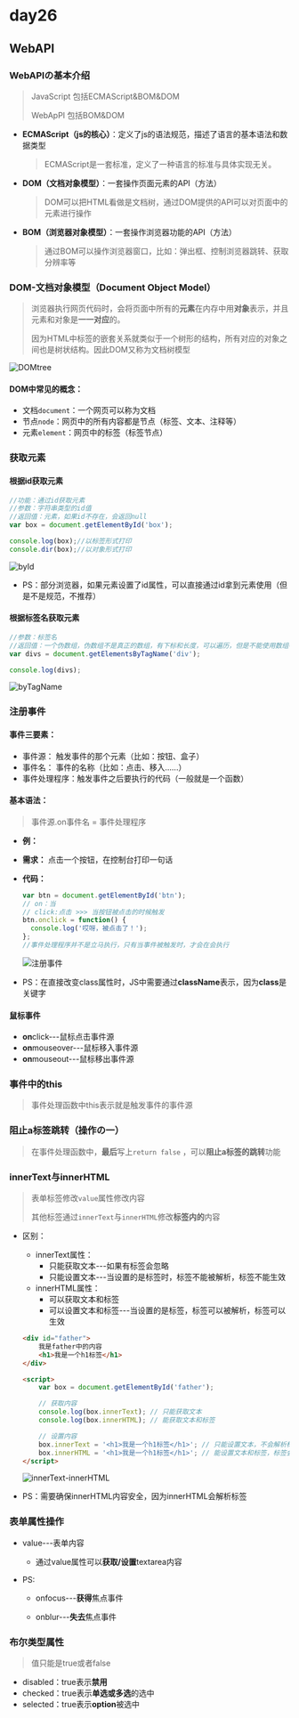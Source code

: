 # day26

## WebAPI

### WebAPIの基本介绍

> JavaScript 包括ECMAScript&BOM&DOM
>
> WebApPI 包括BOM&DOM

- **ECMAScript（js的核心）**：定义了js的语法规范，描述了语言的基本语法和数据类型

  > ECMAScript是一套标准，定义了一种语言的标准与具体实现无关。

- **DOM（文档对象模型）**：一套操作页面元素的API（方法）

  > DOM可以把HTML看做是文档树，通过DOM提供的API可以对页面中的元素进行操作

- **BOM（浏览器对象模型）**：一套操作浏览器功能的API（方法）

  > 通过BOM可以操作浏览器窗口，比如：弹出框、控制浏览器跳转、获取分辨率等 

### DOM-文档对象模型（Document Object Model）

> 浏览器执行网页代码时，会将页面中所有的**元素**在内存中用**对象**表示，并且元素和对象是**一一对应**的。
>
> 因为HTML中标签的嵌套关系就类似于一个树形的结构，所有对应的对象之间也是树状结构。因此DOM又称为文档树模型

![DOMtree](./media/DOMtree.png)


#### DOM中常见的概念：

- 文档`document`：一个网页可以称为文档
- 节点`node`：网页中的所有内容都是节点（标签、文本、注释等）
- 元素`element`：网页中的标签（标签节点）

### 获取元素

#### 根据id获取元素

```js
//功能：通过id获取元素
//参数：字符串类型的id值
//返回值：元素，如果id不存在，会返回null
var box = document.getElementById('box');

console.log(box);//以标签形式打印
console.dir(box);//以对象形式打印
```

![byId](./media/byId.jpg)

- PS：部分浏览器，如果元素设置了id属性，可以直接通过id拿到元素使用（但是不是规范，不推荐）

#### 根据标签名获取元素

```js
//参数：标签名
//返回值：一个伪数组，伪数组不是真正的数组，有下标和长度，可以遍历，但是不能使用数组特定的方法
var divs = document.getElementsByTagName('div');

console.log(divs);
```

![byTagName](./media/byTagName.jpg)

### 注册事件

#### 事件三要素：

- 事件源： 触发事件的那个元素（比如：按钮、盒子）
- 事件名： 事件的名称（比如：点击、移入......）
- 事件处理程序：触发事件之后要执行的代码（一般就是一个函数）

#### 基本语法：

> 事件源.on事件名 = 事件处理程序

- **例：**

- **需求：** 点击一个按钮，在控制台打印一句话

- **代码：**

  ```js
  var btn = document.getElementById('btn');
  // on：当
  // click:点击 >>> 当按钮被点击的时候触发
  btn.onclick = function() {
    console.log('哎呀，被点击了！');  
  };
  //事件处理程序并不是立马执行，只有当事件被触发时，才会在会执行
  ```

  ![注册事件](./media/注册事件.jpg)

- PS：在直接改变class属性时，JS中需要通过**className**表示，因为**class**是关键字

#### 鼠标事件

- **on**click---鼠标点击事件源
- **on**mouseover---鼠标移入事件源
- **on**mouseout---鼠标移出事件源

### 事件中的this

> 事件处理函数中this表示就是触发事件的事件源

### 阻止a标签跳转（操作の一）

> 在事件处理函数中，**最后**写上`return false` ，可以**阻止a标签的跳转**功能

### innerText与innerHTML

> 表单标签修改`value`属性修改内容
>
> 其他标签通过`innerText`与`innerHTML`修改**标签内的**内容

- 区别：
  - innerText属性：
    - 只能获取文本---如果有标签会忽略
    - 只能设置文本---当设置的是标签时，标签不能被解析，标签不能生效
  - innerHTML属性：
    - 可以获取文本和标签
    - 可以设置文本和标签---当设置的是标签，标签可以被解析，标签可以生效

  ```html
  <div id="father">
      我是father中的内容
      <h1>我是一个h1标签</h1>
  </div>
  
  <script>
      var box = document.getElementById('father');
  
      // 获取内容
      console.log(box.innerText); // 只能获取文本
      console.log(box.innerHTML); // 能获取文本和标签
  
      // 设置内容
      box.innerText = '<h1>我是一个h1标签</h1>'; // 只能设置文本，不会解析标签
      box.innerHTML = '<h1>我是一个h1标签</h1>'; // 能设置文本和标签，标签会被解析
  </script>
  ```

  ![innerText-innerHTML](./media/innerText-innerHTML.jpg)

- PS：需要确保innerHTML内容安全，因为innerHTML会解析标签

### 表单属性操作

- value---表单内容

  - 通过value属性可以**获取/设置**textarea内容

- PS:

  - onfocus---**获得**焦点事件

  - onblur---**失去**焦点事件

### 布尔类型属性

> 值只能是true或者false

- disabled：true表示**禁用**
- checked：true表示**单选或多选**的选中
- selected：true表示**option**被选中

